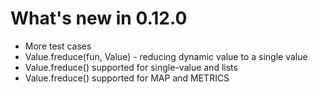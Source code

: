 # What's new in 0.12.0

* More test cases
* Value.freduce(fun, Value) - reducing dynamic value to a single value
* Value.freduce() supported for single-value and lists
* Value.freduce() supported for MAP and METRICS
